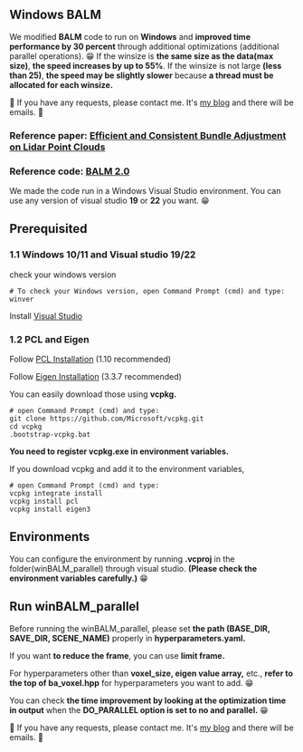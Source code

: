 <p align="center">
  
  <b><h2>Windows BALM</h2></b>
</p>

We modified **BALM** code to run on **Windows** and **improved time performance by 30 percent** through additional optimizations (additional parallel operations). 😁
If the winsize is **the same size as the data(max size)**, **the speed increases by up to 55%**. If the winsize is not large **(less than 25)**, **the speed may be slightly slower** because **a thread must be allocated for each winsize.**


🐶 If you have any requests, please contact me. It's [my blog](https://byeol3325.github.io/) and there will be emails. 🐶

### Reference paper: [Efficient and Consistent Bundle Adjustment on Lidar Point Clouds](https://arxiv.org/pdf/2209.08854)
### Reference code: [BALM 2.0](https://github.com/hku-mars/BALM)

We made the code run in a Windows Visual Studio environment. You can use any version of visual studio **19** or **22** you want. 😁


## Prerequisited

### 1.1 Windows 10/11 and Visual studio 19/22

check your windows version

```
# To check your Windows version, open Command Prompt (cmd) and type:
winver
```

Install [Visual Studio](https://visualstudio.microsoft.com/ko/downloads/)

### 1.2 PCL and Eigen

Follow [PCL Installation](https://pointclouds.org/) (1.10 recommended)

Follow [Eigen Installation](https://eigen.tuxfamily.org/index.php?title=Main_Page) (3.3.7 recommended)

You can easily download those using **vcpkg.**

```
# open Command Prompt (cmd) and type:
git clone https://github.com/Microsoft/vcpkg.git
cd vcpkg
.bootstrap-vcpkg.bat
```

**You need to register vcpkg.exe in environment variables.**

If you download vcpkg and add it to the environment variables,
```
# open Command Prompt (cmd) and type:
vcpkg integrate install
vcpkg install pcl
vcpkg install eigen3
```


## Environments 
You can configure the environment by running **.vcproj** in the folder(winBALM_parallel) through visual studio. **(Please check the environment variables carefully.)** 😁

## Run winBALM_parallel
Before running the winBALM_parallel, please set **the path (BASE_DIR, SAVE_DIR, SCENE_NAME)** properly in **hyperparameters.yaml.**

If you want **to reduce the frame**, you can use **limit frame.**

For hyperparameters other than **voxel_size, eigen value array,** etc., **refer to the top of ba_voxel.hpp** for hyperparameters you want to add. 😁

You can check **the time improvement by looking at the optimization time in output** when the **DO_PARALLEL option is set to no and parallel.** 😁

🐶 If you have any requests, please contact me. It's [my blog](https://byeol3325.github.io/) and there will be emails. 🐶
